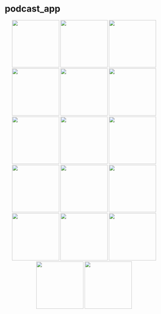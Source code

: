 # podcast_app

<div align="center">
<img src="screenshots/1.png" width="150px"/>
<img src="screenshots/2.png" width="150px"/>
<img src="screenshots/3.png" width="150px"/>
<img src="screenshots/4.png" width="150px"/>
<img src="screenshots/5.png" width="150px"/>
<img src="screenshots/6.png" width="150px"/>
<img src="screenshots/7.png" width="150px"/>
<img src="screenshots/8.png" width="150px"/>
<img src="screenshots/9.png" width="150px"/>
<img src="screenshots/10.png" width="150px"/>
<img src="screenshots/11.png" width="150px"/>
<img src="screenshots/12.png" width="150px"/>
<img src="screenshots/13.png" width="150px"/>
<img src="screenshots/14.png" width="150px"/>
<img src="screenshots/15.png" width="150px"/>
<img src="screenshots/16.png" width="150px"/>
<img src="screenshots/17.png" width="150px"/>

</div>
